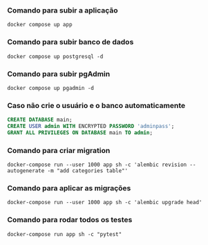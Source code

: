 ### Comando para subir a aplicação

```
docker compose up app
```

### Comando para subir banco de dados

```
docker compose up postgresql -d

```

### Comando para subir pgAdmin

```
docker compose up pgadmin -d
```

### Caso não crie o usuário e o banco automaticamente


```sql
CREATE DATABASE main;
CREATE USER admin WITH ENCRYPTED PASSWORD 'adminpass';
GRANT ALL PRIVILEGES ON DATABASE main TO admin;
```

### Comando para criar migration

```
docker-compose run --user 1000 app sh -c 'alembic revision --autogenerate -m "add categories table"'
```

### Comando para aplicar as migrações

```
docker-compose run --user 1000 app sh -c 'alembic upgrade head'
```

### Comando para rodar todos os testes

```
docker-compose run app sh -c "pytest"
```